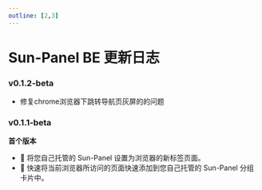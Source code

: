 ```yaml
---
outline: [2,3]
---
```


# Sun-Panel BE 更新日志

### v0.1.2-beta <Badge type="tip" text="2024-07-24" />


- 修复chrome浏览器下跳转导航页灰屏的的问题


### v0.1.1-beta <Badge type="tip" text="2024-07-24" />

**首个版本**
- 🚅 将您自己托管的 Sun-Panel 设置为浏览器的新标签页面。
- 🍰 快速将当前浏览器所访问的页面快速添加到您自己托管的 Sun-Panel 分组卡片中。



<style>

.badge-box {
    display: flex;
    align-items: center;
}


.badge-box p{
    margin:0;
    display: flex;
    align-items: center;
}

</style>
